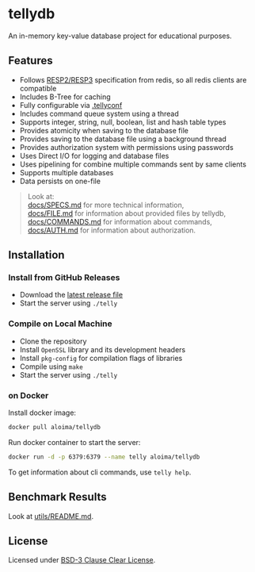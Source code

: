 # tellydb
An in-memory key-value database project for educational purposes.

## Features
+ Follows [RESP2/RESP3](https://redis.io/docs/latest/develop/reference/protocol-spec/) specification from redis, so all redis clients are compatible
+ Includes B-Tree for caching
+ Fully configurable via [.tellyconf](./docs/FILE.md)
+ Includes command queue system using a thread
+ Supports integer, string, null, boolean, list and hash table types
+ Provides atomicity when saving to the database file
+ Provides saving to the database file using a background thread
+ Provides authorization system with permissions using passwords
+ Uses Direct I/O for logging and database files
+ Uses pipelining for combine multiple commands sent by same clients
+ Supports multiple databases
+ Data persists on one-file

> Look at:  
> [docs/SPECS.md](./docs/SPECS.md) for more technical information,  
> [docs/FILE.md](./docs/FILE.md) for information about provided files by tellydb,  
> [docs/COMMANDS.md](./docs/COMMANDS.md) for information about commands,  
> [docs/AUTH.md](./docs/AUTH.md) for information about authorization.

## Installation
### Install from GitHub Releases
* Download the [latest release file](https://github.com/aloima/tellydb/releases/latest/download/telly)
* Start the server using `./telly`

### Compile on Local Machine
* Clone the repository
* Install `OpenSSL` library and its development headers
* Install `pkg-config` for compilation flags of libraries
* Compile using `make`
* Start the server using `./telly`

### on Docker
Install docker image:
```sh
docker pull aloima/tellydb
```

Run docker container to start the server:
```sh
docker run -d -p 6379:6379 --name telly aloima/tellydb
```

To get information about cli commands, use `telly help`.

## Benchmark Results
Look at [utils/README.md](./utils/README.md).

## License
Licensed under [BSD-3 Clause Clear License](./LICENSE).
